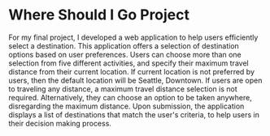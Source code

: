 # Where Should I Go Project

For my final project, I developed a web application to help users efficiently select a destination. This application offers a selection of destination options based on user preferences. Users can choose more than one selection from five different activities, and specify their maximum travel distance from their current location. If current location is not preferred by users, then the default location will be Seattle, Downtown. If users are open to traveling any distance, a maximum travel distance selection is not required. Alternatively, they can choose an option to be taken anywhere, disregarding the maximum distance. Upon submission, the application displays a list of destinations that match the user's criteria, to help users in their decision making process. 



